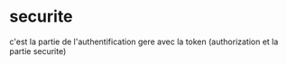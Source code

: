 # securite
c'est la partie de l'authentification gere avec la token (authorization et la partie securite)

